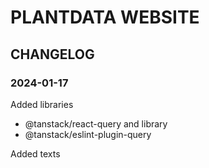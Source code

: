 # PLANTDATA WEBSITE

## CHANGELOG

### 2024-01-17
Added libraries
- @tanstack/react-query and library
- @tanstack/eslint-plugin-query

Added texts

